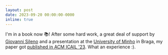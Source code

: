 ```yaml
---
layout: post
date: 2023-09-20 00:00:00-0000
inline: true
---
```


I'm in a book now 📚! After some hard work, a great deal of support by [Giovanni Sileno](https://gsileno.net/) and a presentation at the [University of Minho](https://www.uminho.pt/EN) in Braga, my paper got [published in ACM ICAIL '23](https://doi.org/10.1145/3594536.3595171). What an experience :).
